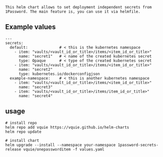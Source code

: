     This helm chart allows to set deployment independent secrets from 1Password. The main feature is, you can use it via helmfile.

## Example values
```
---
secrets:
  default:		     	# < this is the kubernetes namespace
    - item: "vaults/<vault_id_or_title>/items/<item_id_or_title>"
      name: "secret1"	# < name of the created kubernetes secret
      type: Opaque		# < type of the created kubernetes secret
    - item: "vaults/<vault_id_or_title>/items/<item_id_or_title>"
      name: "secret2"
      type: kubernetes.io/dockerconfigjson
  example-namespace:  	# < this is another kubernetes namespace
    - item: "vaults/<vault_id_or_title>/items/<item_id_or_title>"
      name: "secret3"
    - item: "vaults/<vault_id_or_title>/items/item_id_or_title>"
      name: "secret4"
```

## usage
```
# install repo
helm repo add vquie https://vquie.github.io/helm-charts
helm repo update

# install chart
helm upgrade --install --namespace your-namespace 1password-secrets-release vquie/onepassworditem -f values.yaml
```